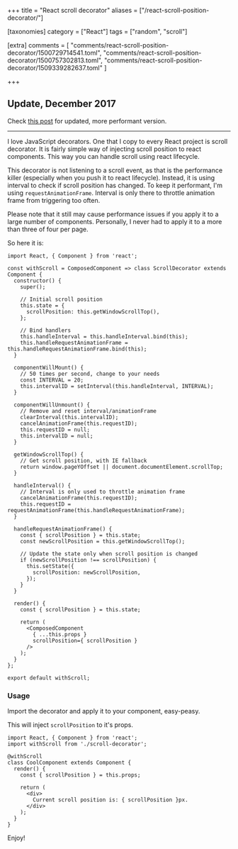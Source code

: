 +++
title = "React scroll decorator"
aliases = ["/react-scroll-position-decorator/"]

[taxonomies]
category = ["React"]
tags = ["random", "scroll"]

[extra]
comments = [
  "comments/react-scroll-position-decorator/1500729714541.toml",
  "comments/react-scroll-position-decorator/1500757302813.toml",
  "comments/react-scroll-position-decorator/1509339282637.toml"
]

+++

## Update, December 2017

Check [this post](/blog/react-decorators-and-scroll-manager) for updated, more performant version.

-----

I love JavaScript decorators. One that I copy to every React project is scroll decorator.
It is fairly simple way of injecting scroll position to react components. This way you can handle scroll using react lifecycle.

This decorator is not listening to a scroll event, as that is the performance killer (especially when you push it to react lifecycle). Instead, it is using interval to check if scroll position has changed. To keep it performant, I'm using `requestAnimationFrame`. Interval is only there to throttle animation frame from triggering too often.

<!-- more -->

Please note that it still may cause performance issues if you apply it to a large number of components. Personally, I never had to apply it to a more than three of four per page.

So here it is:

```tsx
import React, { Component } from 'react';

const withScroll = ComposedComponent => class ScrollDecorator extends Component {
  constructor() {
    super();

    // Initial scroll position
    this.state = {
      scrollPosition: this.getWindowScrollTop(),
    };

    // Bind handlers
    this.handleInterval = this.handleInterval.bind(this);
    this.handleRequestAnimationFrame = this.handleRequestAnimationFrame.bind(this);
  }

  componentWillMount() {
    // 50 times per second, change to your needs
    const INTERVAL = 20;
    this.intervalID = setInterval(this.handleInterval, INTERVAL);
  }

  componentWillUnmount() {
    // Remove and reset interval/animationFrame
    clearInterval(this.intervalID);
    cancelAnimationFrame(this.requestID);
    this.requestID = null;
    this.intervalID = null;
  }

  getWindowScrollTop() {
    // Get scroll position, with IE fallback
    return window.pageYOffset || document.documentElement.scrollTop;
  }

  handleInterval() {
    // Interval is only used to throttle animation frame
    cancelAnimationFrame(this.requestID);
    this.requestID = requestAnimationFrame(this.handleRequestAnimationFrame);
  }

  handleRequestAnimationFrame() {
    const { scrollPosition } = this.state;
    const newScrollPosition = this.getWindowScrollTop();

    // Update the state only when scroll position is changed
    if (newScrollPosition !== scrollPosition) {
      this.setState({
        scrollPosition: newScrollPosition,
      });
    }
  }

  render() {
    const { scrollPosition } = this.state;

    return (
      <ComposedComponent
        { ...this.props }
        scrollPosition={ scrollPosition }
      />
    );
  }
};

export default withScroll;
```

### Usage

Import the decorator and apply it to your component, easy-peasy.

This will inject `scrollPosition` to it's props.

```tsx
import React, { Component } from 'react';
import withScroll from './scroll-decorator';

@withScroll
class CoolComponent extends Component {
  render() {
    const { scrollPosition } = this.props;

    return (
      <div>
        Current scroll position is: { scrollPosition }px.
      </div>
    );
  }
}
```

Enjoy!
